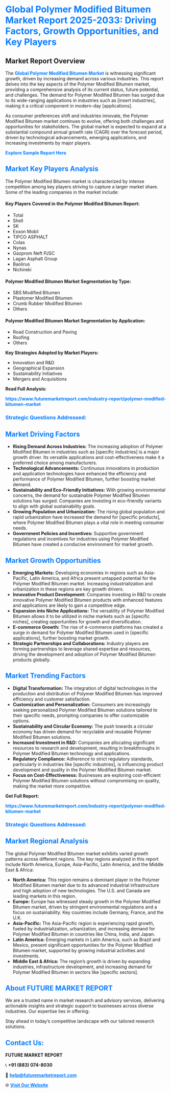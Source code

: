 <h1 style="color: #007BFF;">Global Polymer Modified Bitumen Market Report 2025-2033: Driving Factors, Growth Opportunities, and Key Players</h1>

<section id="overview">
<h2>Market Report Overview</h2>
<p>The <a href="https://www.futuremarketreport.com/industry-report/polymer-modified-bitumen-market" style="color: #007BFF; text-decoration: none;"><strong>Global Polymer Modified Bitumen Market</strong></a> is witnessing significant growth, driven by increasing demand across various industries. This report delves into the key aspects of the Polymer Modified Bitumen market, providing a comprehensive analysis of its current status, future potential, and challenges. The demand for Polymer Modified Bitumen has surged due to its wide-ranging applications in industries such as [insert industries], making it a critical component in modern-day [applications].</p>
<p>As consumer preferences shift and industries innovate, the Polymer Modified Bitumen market continues to evolve, offering both challenges and opportunities for stakeholders. The global market is expected to expand at a substantial compound annual growth rate (CAGR) over the forecast period, driven by technological advancements, emerging applications, and increasing investments by major players.</p>
</section>

<section id="overview">
<p><a href="https://www.futuremarketreport.com/request-sample/reportId=26657" style="color: #007BFF; text-decoration: none;"><strong>Explore Sample Report Here</strong></a></p>
</section>

<section id="key-players">
<h2 style="color: #007BFF;">Market Key Players Analysis</h2>
<p>The Polymer Modified Bitumen market is characterized by intense competition among key players striving to capture a larger market share. Some of the leading companies in the market include:</p>
<h4>Key Players Covered in the Polymer Modified Bitumen Report:</h4>
<ul><li>Total</li><li>Shell</li><li>SK</li><li>Exxon Mobil</li><li>TIPCO ASPHALT</li><li>Colas</li><li>Nynas</li><li>Gazprom Neft PJSC</li><li>Lagan Asphalt Group</li><li>Baolirus</li><li>Nichireki</li></ul>
<h4>Polymer Modified Bitumen Market Segmentation by Type:</h4>
<ul><li>SBS Modified Bitumen</li><li>Plastomer Modified Bitumen</li><li>Crumb Rubber Modified Bitumen</li><li>Others</li></ul>

<h4>Polymer Modified Bitumen Market Segmentation by Application:</h4>
<ul><li>Road Construction and Paving</li><li>Roofing</li><li>Others</li></ul>
<p><strong>Key Strategies Adopted by Market Players:</strong></p>
<ul>
<li>Innovation and R&D</li>
<li>Geographical Expansion</li>
<li>Sustainability Initiatives</li>
<li>Mergers and Acquisitions</li>
</ul>
</section>

<section>
<p><strong>Read Full Analysis: </strong></p><a href="https://www.futuremarketreport.com/industry-report/polymer-modified-bitumen-market" style="color: #007BFF; text-decoration: none;"><strong>https://www.futuremarketreport.com/industry-report/polymer-modified-bitumen-market</strong></a>
<h3 style="color: #007BFF;">Strategic Questions Addressed:</h3>
</section>

<section id="driving-factors">
<h2 style="color: #007BFF;">Market Driving Factors</h2>
<ul>
<li><strong>Rising Demand Across Industries:</strong> The increasing adoption of Polymer Modified Bitumen in industries such as [specific industries] is a major growth driver. Its versatile applications and cost-effectiveness make it a preferred choice among manufacturers.</li>
<li><strong>Technological Advancements:</strong> Continuous innovations in production and application technologies have enhanced the efficiency and performance of Polymer Modified Bitumen, further boosting market demand.</li>
<li><strong>Sustainability and Eco-Friendly Initiatives:</strong> With growing environmental concerns, the demand for sustainable Polymer Modified Bitumen solutions has surged. Companies are investing in eco-friendly variants to align with global sustainability goals.</li>
<li><strong>Growing Population and Urbanization:</strong> The rising global population and rapid urbanization have increased the demand for [specific products], where Polymer Modified Bitumen plays a vital role in meeting consumer needs.</li>
<li><strong>Government Policies and Incentives:</strong> Supportive government regulations and incentives for industries using Polymer Modified Bitumen have created a conducive environment for market growth.</li>
</ul>
</section>

<section id="growth-opportunities">
<h2 style="color: #007BFF;">Market Growth Opportunities</h2>
<ul>
<li><strong>Emerging Markets:</strong> Developing economies in regions such as Asia-Pacific, Latin America, and Africa present untapped potential for the Polymer Modified Bitumen market. Increasing industrialization and urbanization in these regions are key growth drivers.</li>
<li><strong>Innovative Product Development:</strong> Companies investing in R&D to create innovative Polymer Modified Bitumen products with enhanced features and applications are likely to gain a competitive edge.</li>
<li><strong>Expansion into Niche Applications:</strong> The versatility of Polymer Modified Bitumen allows it to be utilized in niche markets such as [specific niches], creating opportunities for growth and diversification.</li>
<li><strong>E-commerce Growth:</strong> The rise of e-commerce platforms has created a surge in demand for Polymer Modified Bitumen used in [specific applications], further boosting market growth.</li>
<li><strong>Strategic Partnerships and Collaborations:</strong> Industry players are forming partnerships to leverage shared expertise and resources, driving the development and adoption of Polymer Modified Bitumen products globally.</li>
</ul>
</section>

<section id="trending-factors">
<h2 style="color: #007BFF;">Market Trending Factors</h2>
<ul>
<li><strong>Digital Transformation:</strong> The integration of digital technologies in the production and distribution of Polymer Modified Bitumen has improved efficiency and customer satisfaction.</li>
<li><strong>Customization and Personalization:</strong> Consumers are increasingly seeking personalized Polymer Modified Bitumen solutions tailored to their specific needs, prompting companies to offer customizable options.</li>
<li><strong>Sustainability and Circular Economy:</strong> The push towards a circular economy has driven demand for recyclable and reusable Polymer Modified Bitumen solutions.</li>
<li><strong>Increased Investment in R&D:</strong> Companies are allocating significant resources to research and development, resulting in breakthroughs in Polymer Modified Bitumen technology and applications.</li>
<li><strong>Regulatory Compliance:</strong> Adherence to strict regulatory standards, particularly in industries like [specific industries], is influencing product development and quality in the Polymer Modified Bitumen market.</li>
<li><strong>Focus on Cost-Effectiveness:</strong> Businesses are exploring cost-efficient Polymer Modified Bitumen solutions without compromising on quality, making the market more competitive.</li>
</ul>
</section>

<section>
<p><strong>Get Full Report: </strong></p><a href="https://www.futuremarketreport.com/industry-report/polymer-modified-bitumen-market" style="color: #007BFF; text-decoration: none;"><strong>https://www.futuremarketreport.com/industry-report/polymer-modified-bitumen-market</strong></a>
<h3 style="color: #007BFF;">Strategic Questions Addressed:</h3>
</section>


<section id="regional-analysis">
<h2 style="color: #007BFF;">Market Regional Analysis</h2>
<p>The global Polymer Modified Bitumen market exhibits varied growth patterns across different regions. The key regions analyzed in this report include North America, Europe, Asia-Pacific, Latin America, and the Middle East & Africa:</p>
<ul>
<li><strong>North America:</strong> This region remains a dominant player in the Polymer Modified Bitumen market due to its advanced industrial infrastructure and high adoption of new technologies. The U.S. and Canada are leading markets in this region.</li>
<li><strong>Europe:</strong> Europe has witnessed steady growth in the Polymer Modified Bitumen market, driven by stringent environmental regulations and a focus on sustainability. Key countries include Germany, France, and the U.K.</li>
<li><strong>Asia-Pacific:</strong> The Asia-Pacific region is experiencing rapid growth, fueled by industrialization, urbanization, and increasing demand for Polymer Modified Bitumen in countries like China, India, and Japan.</li>
<li><strong>Latin America:</strong> Emerging markets in Latin America, such as Brazil and Mexico, present significant opportunities for the Polymer Modified Bitumen market, supported by growing industrial activities and investments.</li>
<li><strong>Middle East & Africa:</strong> The region’s growth is driven by expanding industries, infrastructure development, and increasing demand for Polymer Modified Bitumen in sectors like [specific sectors].</li>
</ul>
</section>

<footer>
<h2 style="color: #007BFF;">About FUTURE MARKET REPORT</h2>
<p>We are a trusted name in market research and advisory services, delivering actionable insights and strategic support to businesses across diverse industries. Our expertise lies in offering:</p>

<p>Stay ahead in today’s competitive landscape with our tailored research solutions.</p>

<h2 style="color: #007BFF;">Contact Us:</h2>
<p><strong>FUTURE MARKET REPORT</strong></p>
<p>📞 <strong>+91 (883) 074-8030</strong></p>
<p>📧 <strong><a href="mailto:help@futuremarketreport.com" style="color: #007BFF;">help@futuremarketreport.com</a></strong></p>
<p>🌐 <strong><a href="https://www.futuremarketreport.com/" style="color: #007BFF;">Visit Our Website</a></strong></p>
</footer>